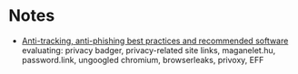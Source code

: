 # Notes

* [Anti-tracking, anti-phishing best practices and recommended software](anti-track.md)
  evaluating: privacy badger, privacy-related site links, maganelet.hu, password.link, ungoogled chromium, browserleaks, privoxy, EFF
